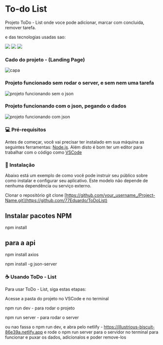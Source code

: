 # To-do List

Projeto ToDo - List onde voce pode adicionar, marcar com concluida, remover tarefa.

e das tecnologias usadas sao:

<img src="https://img.shields.io/badge/React-20232A?style=for-the-badge&logo=react&logoColor=61DAFB" />     <img src="https://img.shields.io/badge/TypeScript-007ACC?style=for-the-badge&logo=typescript&logoColor=white" />     <img src="https://img.shields.io/badge/Netlify-00C7B7?style=for-the-badge&logo=netlify&logoColor=white" />
 

### Cado do projeto - (Landing Page)


![capa](https://github.com/77Eduardo/ToDoList/assets/103968776/653c30ca-e3f6-4711-a0b2-aa60bccf8f81)

### Projeto funcionado sem rodar o server, e sem nem uma tarefa


![projeto funcionando sem o json](https://github.com/77Eduardo/ToDoList/assets/103968776/32f2a46a-8d18-4634-9769-54c839f291f8)

### Projeto funcionando com o json, pegando o dados 


![projeto funcionando com json](https://github.com/77Eduardo/ToDoList/assets/103968776/5ff86ac0-f5a2-4d1a-bc4f-2e87c4046f1a)


### 💻 Pré-requisitos

Antes de começar, você vai precisar ter instalado em sua máquina as seguintes ferramentas:
[Node.js](https://nodejs.org/en/). Além disto é bom ter um editor para trabalhar com o código como [VSCode](https://code.visualstudio.com/)

### 🚀 Instalação
Abaixo está um exemplo de como você pode instruir seu público sobre como instalar e configurar seu aplicativo. Este modelo não depende de nenhuma dependência ou serviço externo.

Clonar o repositório
git clone [https://github.com/your_username_/Project-Name.git](https://github.com/77Eduardo/ToDoList)

## Instalar pacotes NPM

npm install

## para a api

npm install axios

npm install -g json-server
 
### ☕ Usando ToDo - List
Para usar ToDo - List, siga estas etapas:

Acesse a pasta do projeto no VSCode e no terminal

npm run dev - para rodar o projeto

npm run server - para rodar o server

ou nao fassa o npm run dev, e abra pelo netlify - https://illustrious-biscuit-86e39a.netlify.app 
e rode o npm run server para o servidor no terminal para funcionar e puxar os
dados, adicionalos e poder remove-los
